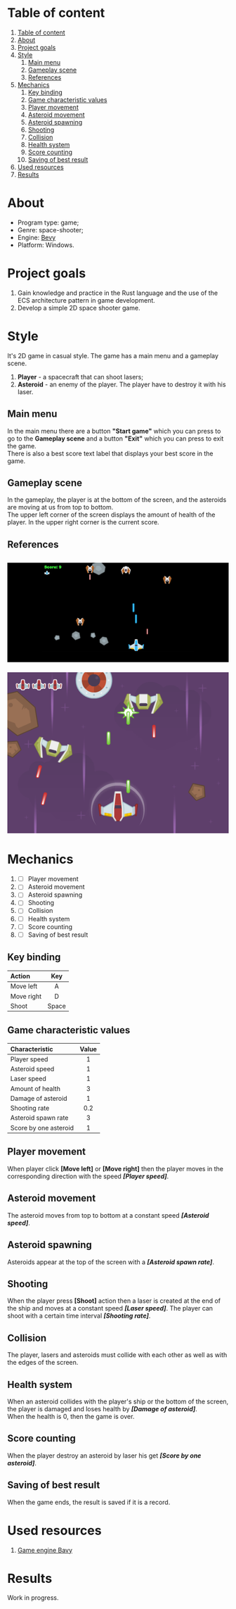 # Table of content

1. [Table of content](#table-of-content)
2. [About](#about)
3. [Project goals](#project-goals)
4. [Style](#style)
   1. [Main menu](#main-menu)
   2. [Gameplay scene](#gameplay-scene)
   3. [References](#references)
5. [Mechanics](#mechanics)
   1. [Key binding](#key-binding)
   2. [Game characteristic values](#game-characteristic-values)
   3. [Player movement](#player-movement)
   4. [Asteroid movement](#asteroid-movement)
   5. [Asteroid spawning](#asteroid-spawning)
   6. [Shooting](#shooting)
   7. [Collision](#collision)
   8. [Health system](#health-system)
   9. [Score counting](#score-counting)
   10. [Saving of best result](#saving-of-best-result)
6.  [Used resources](#used-resources)
7.  [Results](#results)

# About
- Program type: game;
- Genre: space-shooter;
- Engine: [Bevy](https://bevy.org/)
- Platform: Windows.

# Project goals
1. Gain knowledge and practice in the Rust language and the use of the ECS architecture pattern in game development.
2. Develop a simple 2D space shooter game.

# Style
It's 2D game in casual style. The game has a main menu and a gameplay scene.
1. **Player** - a spacecraft that can shoot lasers;
2. **Asteroid** - an enemy of the player. The player have to destroy it with his laser.

## Main menu
In the main menu there are a button **"Start game"** which you can press to go to the **Gameplay scene** and a button **"Exit"** which you can press to exit the game.<br>
There is also a best score text label that displays your best score in the game.

## Gameplay scene
In the gameplay, the player is at the bottom of the screen, and the asteroids are moving at us from top to bottom.<br>
The upper left corner of the screen displays the amount of health of the player. In the upper right corner is the current score.

## References

![](images/example1.png)
---
![](images/example2.png)

# Mechanics
1. - [ ] Player movement
2. - [ ] Asteroid movement
3. - [ ] Asteroid spawning
4. - [ ] Shooting
5. - [ ] Collision
6. - [ ] Health system
7. - [ ] Score counting
8. - [ ] Saving of best result

## Key binding
| Action     |  Key  |
| :--------- | :---: |
| Move left  |   A   |
| Move right |   D   |
| Shoot      | Space |

## Game characteristic values
| Characteristic        | Value |
| :-------------------- | :---: |
| Player speed          |   1   |
| Asteroid speed        |   1   |
| Laser speed           |   1   |
| Amount of health      |   3   |
| Damage of asteroid    |   1   |
| Shooting rate         |  0.2  |
| Asteroid spawn rate   |   3   |
| Score by one asteroid |   1   |

## Player movement
When player click **[Move left]** or **[Move right]** then the player moves in the corresponding direction with the speed ***[Player speed]***.

## Asteroid movement
The asteroid moves from top to bottom at a constant speed ***[Asteroid speed]***.

## Asteroid spawning
Asteroids appear at the top of the screen with a ***[Asteroid spawn rate]***.

## Shooting
When the player press **[Shoot]** action then a laser is created at the end of the ship and moves at a constant speed ***[Laser speed]***. The player can shoot with a certain time interval ***[Shooting rate]***.

## Collision
The player, lasers and asteroids must collide with each other as well as with the edges of the screen.

## Health system
When an asteroid collides with the player's ship or the bottom of the screen, the player is damaged and loses health by ***[Damage of asteroid]***.<br>
When the health is 0, then the game is over.

## Score counting
When the player destroy an asteroid by laser his get ***[Score by one asteroid]***.

## Saving of best result
When the game ends, the result is saved if it is a record.

# Used resources
1. [Game engine Bavy](https://bevy.org/)

# Results
Work in progress.

